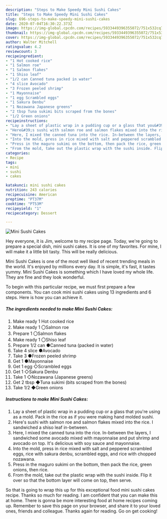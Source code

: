```yaml
---
description: "Steps to Make Speedy Mini Sushi Cakes"
title: "Steps to Make Speedy Mini Sushi Cakes"
slug: 696-steps-to-make-speedy-mini-sushi-cakes
date: 2020-07-04T16:30:22.373Z
image: https://img-global.cpcdn.com/recipes/5933449396355072/751x532cq70/mini-sushi-cakes-recipe-main-photo.jpg
thumbnail: https://img-global.cpcdn.com/recipes/5933449396355072/751x532cq70/mini-sushi-cakes-recipe-main-photo.jpg
cover: https://img-global.cpcdn.com/recipes/5933449396355072/751x532cq70/mini-sushi-cakes-recipe-main-photo.jpg
author: Walter Mitchell
ratingvalue: 4.2
reviewcount: 3
recipeingredient:
- "1 Hot cooked rice"
- "1 Salmon roe"
- "1 Salmon flakes"
- "1 Shiso leaf"
- "1/2 can Canned tuna packed in water"
- "4 slice Avocado"
- "3 Frozen peeled shrimp"
- "1 Mayonnaise"
- "1 egg Scrambled eggs"
- "1 Sakura Denbu"
- "1 Nozawana Japanese greens"
- "2 tbsp Tuna sukimi bits scraped from the bones"
- "1/2 Green onions"
recipeinstructions:
- "Lay a sheet of plastic wrap in a pudding cup or a glass that you&#39;re using as a mold. Pack in the rice as if you were  making hand molded sushi."
- "Here&#39;s sushi with salmon roe and salmon flakes mixed into the rice. I sandwiched a shiso leaf in-between."
- "Here, I mixed the canned tuna into the rice. In-between the layers, I sandwiched some avocado mixed with mayonnaise and put shrimp and avocado on top. It&#39;s delicious with soy sauce and mayonnaise."
- "Into the mold, press in rice mixed with salt and peppered scrambled eggs, rice with sakura denbu, scrambled eggs, and rice with chopped nozawana."
- "Press in the maguro sukimi on the bottom, then pack the rice, green onions, then rice."
- "From the mold, take out the plastic wrap with the sushi inside. Flip it over so that the bottom layer will come on top, then serve."
categories:
- Recipe
tags:
- mini
- sushi
- cakes

katakunci: mini sushi cakes 
nutrition: 243 calories
recipecuisine: American
preptime: "PT37M"
cooktime: "PT53M"
recipeyield: "1"
recipecategory: Dessert

---
```



![Mini Sushi Cakes](https://img-global.cpcdn.com/recipes/5933449396355072/751x532cq70/mini-sushi-cakes-recipe-main-photo.jpg)

Hey everyone, it is Jim, welcome to my recipe page. Today, we're going to prepare a special dish, mini sushi cakes. It is one of my favorites. For mine, I will make it a little bit tasty. This will be really delicious.



Mini Sushi Cakes is one of the most well liked of recent trending meals in the world. It's enjoyed by millions every day. It is simple, it's fast, it tastes yummy. Mini Sushi Cakes is something which I have loved my whole life. They are fine and they look wonderful.


To begin with this particular recipe, we must first prepare a few components. You can cook mini sushi cakes using 13 ingredients and 6 steps. Here is how you can achieve it.

<!--inarticleads1-->

##### The ingredients needed to make Mini Sushi Cakes:

1. Make ready 1 Hot cooked rice
1. Make ready 1 〇Salmon roe
1. Prepare 1 〇Salmon flakes
1. Make ready 1 〇Shiso leaf
1. Prepare 1/2 can ●Canned tuna (packed in water)
1. Take 4 slice ●Avocado
1. Take 3 ●Frozen peeled shrimp
1. Get 1 ●Mayonnaise
1. Get 1 egg ◇Scrambled eggs
1. Get 1 ◇Sakura Denbu
1. Take 1 ◇Nozawana (Japanese greens)
1. Get 2 tbsp ◆Tuna sukimi (bits scraped from the bones)
1. Take 1/2 ◆Green onions




<!--inarticleads2-->

##### Instructions to make Mini Sushi Cakes:

1. Lay a sheet of plastic wrap in a pudding cup or a glass that you&#39;re using as a mold. Pack in the rice as if you were  making hand molded sushi.
1. Here&#39;s sushi with salmon roe and salmon flakes mixed into the rice. I sandwiched a shiso leaf in-between.
1. Here, I mixed the canned tuna into the rice. In-between the layers, I sandwiched some avocado mixed with mayonnaise and put shrimp and avocado on top. It&#39;s delicious with soy sauce and mayonnaise.
1. Into the mold, press in rice mixed with salt and peppered scrambled eggs, rice with sakura denbu, scrambled eggs, and rice with chopped nozawana.
1. Press in the maguro sukimi on the bottom, then pack the rice, green onions, then rice.
1. From the mold, take out the plastic wrap with the sushi inside. Flip it over so that the bottom layer will come on top, then serve.




So that is going to wrap this up for this exceptional food mini sushi cakes recipe. Thanks so much for reading. I am confident that you can make this at home. There is gonna be more interesting food at home recipes coming up. Remember to save this page on your browser, and share it to your loved ones, friends and colleague. Thanks again for reading. Go on get cooking!
